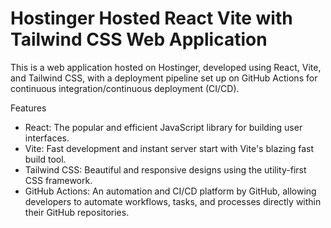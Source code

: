 # Hostinger Hosted React Vite with Tailwind CSS Web Application

This is a web application hosted on Hostinger, developed using React, Vite, and Tailwind CSS, with a deployment pipeline set up on GitHub Actions for continuous integration/continuous deployment (CI/CD).

Features
- React: The popular and efficient JavaScript library for building user interfaces.
- Vite: Fast development and instant server start with Vite's blazing fast build tool.
- Tailwind CSS: Beautiful and responsive designs using the utility-first CSS framework.
- GitHub Actions: An automation and CI/CD platform by GitHub, allowing developers to automate workflows, tasks, and processes directly within their GitHub repositories.
